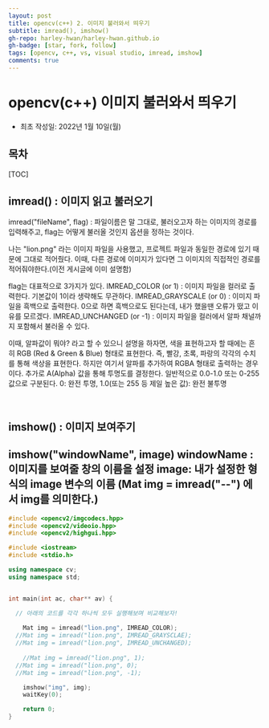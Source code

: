 ```yaml
---
layout: post
title: opencv(c++) 2. 이미지 불러와서 띄우기
subtitle: imread(), imshow()
gh-repo: harley-hwan/harley-hwan.github.io
gh-badge: [star, fork, follow]
tags: [opencv, c++, vs, visual studio, imread, imshow]
comments: true
---
```


# opencv(c++) 이미지 불러와서 띄우기

- 최초 작성일: 2022년 1월 10일(월)

## 목차

[TOC]



## imread() : 이미지 읽고 불러오기

imread("fileName", flag) : 파일이름은 말 그대로, 불러오고자 하는 이미지의 경로를 입력해주고, flag는 어떻게 불러올 것인지 옵션을 정하는 것이다.

나는 "lion.png" 라는 이미지 파일을 사용했고, 프로젝트 파일과 동일한 경로에 있기 때문에 그대로 적어줬다. 이때, 다른 경로에 이미지가 있다면 그 이미지의 직접적인 경로를 적어줘야한다.(이전 게시글에 이미 설명함)

flag는 대표적으로 3가지가 있다.
IMREAD_COLOR (or 1) : 이미지 파일을 컬러로 출력한다. 기본값이 1이라 생략해도 무관하다.
IMREAD_GRAYSCALE (or 0) : 이미지 파일을 흑백으로 출력한다.  0으로 하면 흑백으로도 된다는데, 내가 했을땐 오류가 떴고 이유를 모르겠다.
IMREAD_UNCHANGED (or -1)  : 이미지 파일을 컬러에서 알파 채널까지 포함해서 불러올 수 있다.

이때, 알파값이 뭐야? 라고 할 수 있으니 설명을 하자면,
색을 표현하고자 할 때에는 흔히 RGB (Red & Green & Blue) 형태로 표현한다. 즉, 빨강, 초록, 파랑의 각각의 수치를 통해 색상을 표현한다. 
하지만 여기서 알파를 추가하여 RGBA 형태로 출력하는 경우이다. 추가로 A(Alpha) 값을 통해 투명도를 결정한다.
일반적으로 0.0-1.0 또는 0-255 값으로 구분된다.
0: 완전 투명, 1.0(또는 255 등 제일 높은 값): 완전 불투명 

<br/>

## imshow() : 이미지 보여주기

imshow("windowName", image)
windowName : 이미지를 보여줄 창의 이름을 설정
image: 내가 설정한 <Mat> 형식의 image 변수의 이름 (Mat img = imread("--") 에서 img를 의미한다.)
---

```c++
#include <opencv2/imgcodecs.hpp>
#include <opencv2/videoio.hpp>
#include <opencv2/highgui.hpp>

#include <iostream>
#include <stdio.h>

using namespace cv;
using namespace std;


int main(int ac, char** av) {

  // 아래의 코드를 각각 하나씩 모두 실행해보며 비교해보자!
  
	Mat img = imread("lion.png", IMREAD_COLOR);
  //Mat img = imread("lion.png", IMREAD_GRAYSCLAE);
  //Mat img = imread("lion.png", IMREAD_UNCHANGED);
  
	//Mat img = imread("lion.png", 1);
  //Mat img = imread("lion.png", 0);
  //Mat img = imread("lion.png", -1);

	imshow("img", img);
	waitKey(0);		

	return 0;
}
```

 
